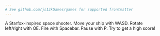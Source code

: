 ```yaml
---
# See github.com/js13kGames/games for supported frontmatter
---
```

A Starfox-inspired space shooter.
Move your ship with WASD.
Rotate left/right with QE.
Fire with Spacebar.
Pause with P.
Try to get a high score!